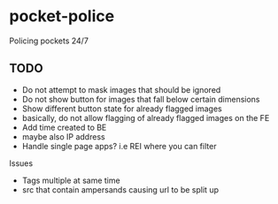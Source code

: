 # pocket-police
Policing pockets 24/7

## TODO
* Do not attempt to mask images that should be ignored
* Do not show button for images that fall below certain dimensions
* Show different button state for already flagged images
 * basically, do not allow flagging of already flagged images on the FE
* Add time created to BE
 * maybe also IP address
 * Handle single page apps? i.e REI where you can filter

 Issues
 * Tags multiple at same time
 * src that contain ampersands causing url to be split up